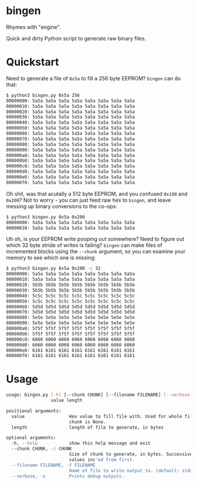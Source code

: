 # bingen

Rhymes with "engine". 

Quick and dirty Python script to generate raw binary files. 

# Quickstart

Need to generate a file of `0x5a` to fill a 256 byte EEPROM? `bingen` can do that:

```bash
$ python3 bingen.py 0x5a 256
00000000: 5a5a 5a5a 5a5a 5a5a 5a5a 5a5a 5a5a 5a5a
00000010: 5a5a 5a5a 5a5a 5a5a 5a5a 5a5a 5a5a 5a5a
00000020: 5a5a 5a5a 5a5a 5a5a 5a5a 5a5a 5a5a 5a5a
00000030: 5a5a 5a5a 5a5a 5a5a 5a5a 5a5a 5a5a 5a5a
00000040: 5a5a 5a5a 5a5a 5a5a 5a5a 5a5a 5a5a 5a5a
00000050: 5a5a 5a5a 5a5a 5a5a 5a5a 5a5a 5a5a 5a5a
00000060: 5a5a 5a5a 5a5a 5a5a 5a5a 5a5a 5a5a 5a5a
00000070: 5a5a 5a5a 5a5a 5a5a 5a5a 5a5a 5a5a 5a5a
00000080: 5a5a 5a5a 5a5a 5a5a 5a5a 5a5a 5a5a 5a5a
00000090: 5a5a 5a5a 5a5a 5a5a 5a5a 5a5a 5a5a 5a5a
000000a0: 5a5a 5a5a 5a5a 5a5a 5a5a 5a5a 5a5a 5a5a
000000b0: 5a5a 5a5a 5a5a 5a5a 5a5a 5a5a 5a5a 5a5a
000000c0: 5a5a 5a5a 5a5a 5a5a 5a5a 5a5a 5a5a 5a5a
000000d0: 5a5a 5a5a 5a5a 5a5a 5a5a 5a5a 5a5a 5a5a
000000e0: 5a5a 5a5a 5a5a 5a5a 5a5a 5a5a 5a5a 5a5a
000000f0: 5a5a 5a5a 5a5a 5a5a 5a5a 5a5a 5a5a 5a5a
```

Oh shit, was that acutally a 512 byte EEPROM, and you confused `0x100` and `0x200`? Not to worry - you can just feed raw hex to `bingen`, and leave messing up binary conversions to the co-ops:

```bash
$ python3 bingen.py 0x5a 0x200
00000000: 5a5a 5a5a 5a5a 5a5a 5a5a 5a5a 5a5a 5a5a
00000010: 5a5a 5a5a 5a5a 5a5a 5a5a 5a5a 5a5a 5a5a
```

Uh oh, is your EEPROM write pooping out somewhere? Need to figure out which 32 byte stride of writes is failing? `bingen` can make files of incremented blocks using the `--chunk` argument, so you can examine your memory to see which one is missing:

```bash
$ python3 bingen.py 0x5a 0x200 -c 32
00000000: 5a5a 5a5a 5a5a 5a5a 5a5a 5a5a 5a5a 5a5a
00000010: 5a5a 5a5a 5a5a 5a5a 5a5a 5a5a 5a5a 5a5a
00000020: 5b5b 5b5b 5b5b 5b5b 5b5b 5b5b 5b5b 5b5b
00000030: 5b5b 5b5b 5b5b 5b5b 5b5b 5b5b 5b5b 5b5b
00000040: 5c5c 5c5c 5c5c 5c5c 5c5c 5c5c 5c5c 5c5c
00000050: 5c5c 5c5c 5c5c 5c5c 5c5c 5c5c 5c5c 5c5c
00000060: 5d5d 5d5d 5d5d 5d5d 5d5d 5d5d 5d5d 5d5d
00000070: 5d5d 5d5d 5d5d 5d5d 5d5d 5d5d 5d5d 5d5d
00000080: 5e5e 5e5e 5e5e 5e5e 5e5e 5e5e 5e5e 5e5e
00000090: 5e5e 5e5e 5e5e 5e5e 5e5e 5e5e 5e5e 5e5e
000000a0: 5f5f 5f5f 5f5f 5f5f 5f5f 5f5f 5f5f 5f5f
000000b0: 5f5f 5f5f 5f5f 5f5f 5f5f 5f5f 5f5f 5f5f
000000c0: 6060 6060 6060 6060 6060 6060 6060 6060
000000d0: 6060 6060 6060 6060 6060 6060 6060 6060
000000e0: 6161 6161 6161 6161 6161 6161 6161 6161
000000f0: 6161 6161 6161 6161 6161 6161 6161 6161
```

# Usage 

```bash
usage: bingen.py [-h] [--chunk CHUNK] [--filename FILENAME] [--verbose]
                 value length

positional arguments:
  value                 Hex value to fill file with. Used for whole file if
                        chunk is None.
  length                length of file to generate, in bytes

optional arguments:
  -h, --help            show this help message and exit
  --chunk CHUNK, -c CHUNK
                        Size of chunk to generate, in bytes. Successive chunk
                        values inc'ed from first.
  --filename FILENAME, -f FILENAME
                        Name of file to write output to. (default: stdout)
  --verbose, -v         Prints debug outputs.
```
